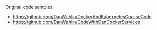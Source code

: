 Original code samples:
-  https://github.com/DanWahlin/DockerAndKubernetesCourseCode
-  https://github.com/DanWahlin/CodeWithDanDockerServices